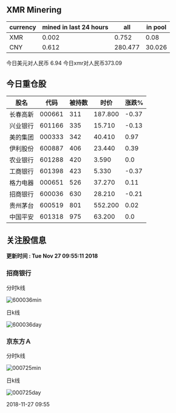 ## XMR Minering

|currency|mined in last 24 hours|all|in pool|
|---|---|---|---|
|XMR|0.002|0.752|0.08|
|CNY|0.612|280.477|30.026|

今日美元对人民币 6.94	今日xmr对人民币373.09


## 今日重仓股 

|股名|代码|被持数|时价|涨跌%|
|---|---|---|---|---|
|长春高新|000661|311|187.800|-0.37|
|兴业银行|601166|335|15.710|-0.13|
|美的集团|000333|342|40.410|0.97|
|伊利股份|600887|406|23.440|0.39|
|农业银行|601288|420|3.590|0.0|
|工商银行|601398|423|5.330|-0.37|
|格力电器|000651|526|37.270|0.11|
|招商银行|600036|630|28.210|-0.21|
|贵州茅台|600519|801|552.200|0.02|
|中国平安|601318|975|63.200|0.0|

## 关注股信息
**更新时间 : Tue Nov 27 09:55:11 2018**
### 招商银行 
分时k线

![600036min](http://image.sinajs.cn/newchart/min/n/sh600036.gif)

日k线

![600036day](http://image.sinajs.cn/newchart/daily/n/sh600036.gif)

### 京东方Ａ 
分时k线

![000725min](http://image.sinajs.cn/newchart/min/n/sz000725.gif)

日k线

![000725day](http://image.sinajs.cn/newchart/daily/n/sz000725.gif)

2018-11-27 09:55
